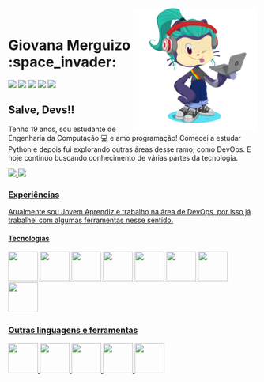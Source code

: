 <img align="right" width="250px" style="margin-top:-20px" src="./Midias/my-octocat.png">

<div dsplay="inline-block">
  <h1 align="left"> Giovana Merguizo :space_invader: </h1> 
  <a href="mailto:giovana.pontes5654@hotmail.com" target="_blank"><img loading="lazy" src="https://img.shields.io/badge/Microsoft_Outlook-0078D4?style=for-the-badge&logo=microsoft-outlook&logoColor=white" target="_blank"></a>
  <a href="https://www.youtube.com/channel/UCL9Ee0I1bYamIigLDoSq26w" target="_blank"><img loading="lazy" src="https://img.shields.io/badge/YouTube-FF0000?style=for-the-badge&logo=youtube&logoColor=white" target="_blank"></a>
  <a href="https://instagram.com/gi.merguizo" target="_blank"><img loading="lazy" src="https://img.shields.io/badge/-Instagram-%23E4405F?style=for-the-badge&logo=instagram&logoColor=white" target="_blank"></a>
  <a href = "mailto:giovana.pontes56@gmail.com"><img loading="lazy" src="https://img.shields.io/badge/Gmail-D14836?style=for-the-badge&logo=gmail&logoColor=white" target="_blank"></a>
  <a href="https://www.linkedin.com/in/giovana-merguizo" target="_blank"><img loading="lazy" src="https://img.shields.io/badge/-LinkedIn-%230077B5?style=for-the-badge&logo=linkedin&logoColor=white" target="_blank"></a>   
</div>

## Salve, Devs!! 
Tenho 19 anos, sou estudante de Engenharia da Computação 💻 e amo programação!
Comecei a estudar Python e depois fui explorando outras áreas desse ramo, como DevOps. E hoje continuo buscando conhecimento de várias partes da tecnologia.

<div>
<a href="https://github.com/GiMerguizo">
<img loading="lazy" height="180em" src="https://github-readme-stats.vercel.app/api/top-langs/?username=GiMerguizo&layout=compact&langs_count=7&theme=dracula"/>
<img loading="lazy" height="180em" src="https://github-readme-stats.vercel.app/api?username=GiMerguizo&show_icons=true&theme=dracula&include_all_commits=true&count_private=true"/>
</div>

### Experiências
Atualmente sou Jovem Aprendiz e trabalho na área de DevOps, por isso já trabalhei com algumas ferramentas nesse sentido.

#### Tecnologias
<div>
  <img src="https://cdn.jsdelivr.net/gh/devicons/devicon/icons/ubuntu/ubuntu-plain-wordmark.svg" width="60" height="60"/>
  <img src="https://cdn.jsdelivr.net/gh/devicons/devicon/icons/jenkins/jenkins-original.svg" width="60" height="60"/>
  <img src="https://cdn.jsdelivr.net/gh/devicons/devicon/icons/putty/putty-original.svg" width="60" height="60"/>
  <img src="https://cdn.jsdelivr.net/gh/devicons/devicon/icons/amazonwebservices/amazonwebservices-original-wordmark.svg" width="60" height="60"/>
  <img src="https://cdn.jsdelivr.net/gh/devicons/devicon/icons/docker/docker-plain-wordmark.svg" width="60" height="60"/>
  <img src="https://cdn.jsdelivr.net/gh/devicons/devicon/icons/terraform/terraform-original.svg" width="60" height="60"/> 
  <img src="https://cdn.jsdelivr.net/gh/devicons/devicon/icons/grafana/grafana-original.svg" width="60" height="60"/>
  <img src="https://cdn.jsdelivr.net/gh/devicons/devicon/icons/prometheus/prometheus-original.svg" width="60" height="60"/>
</div>
            
          
### Outras linguagens e ferramentas
<div>
  <img src="https://cdn.jsdelivr.net/gh/devicons/devicon/icons/vscode/vscode-original.svg" width="60" height="60"/>
  <img src="https://cdn.jsdelivr.net/gh/devicons/devicon/icons/linux/linux-original.svg" width="60" height="60"/>
  <img src="https://cdn.jsdelivr.net/gh/devicons/devicon/icons/python/python-original.svg" width="60" height="60"/>
  <img src="https://cdn.jsdelivr.net/gh/devicons/devicon/icons/pycharm/pycharm-original.svg" width="60" height="60"/>
  <img src="https://cdn.jsdelivr.net/gh/devicons/devicon/icons/trello/trello-plain.svg" width="60" height="60"/>
</div>

<!-- ![Snake animation](https://github.com/GiMerguizo/GiMerguizo/blob/output/github-contribution-grid-snake.svg) -->
